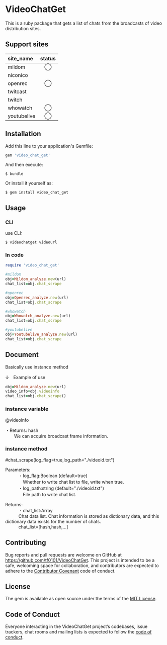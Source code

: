 # VideoChatGet

This is a ruby ​​package that gets a list of chats from the broadcasts of video distribution sites.

## Support sites
|site_name |status |
|:---|:---:|
|mildom |◯ |
|niconico | |
|openrec |◯ |
|twitcast | |
|twitch | |
|whowatch |◯ |
|youtubelive |◯ |


## Installation

Add this line to your application's Gemfile:

```ruby
gem 'video_chat_get'
```

And then execute:

    $ bundle

Or install it yourself as:

    $ gem install video_chat_get

## Usage
### CLI
use CLI:

    $ videochatget videourl

### In code
```ruby
require 'video_chat_get'

#mildom
obj=Mildom_analyze.new(url)
chat_list=obj.chat_scrape

#openrec
obj=Openrec_analyze.new(url)
chat_list=obj.chat_scrape

#whowatch
obj=Whowatch_analyze.new(url)
chat_list=obj.chat_scrape

#youtubelive
obj=Youtubelive_analyze.new(url)
chat_list=obj.chat_scrape

```

## Document
Basically use instance method

↓　Example of use
```ruby
obj=Mildom_analyze.new(url)
video_info=obj.videoinfo
chat_list=obj.chat_scrape()
```

### instance variable
@videoinfo

・Returns: hash  
&emsp;&emsp;We can acquire broadcast frame information.  

### instance method  
#chat_scrape(log_flag=true,log_path="./videoid.txt")  
  
Parameters:  
&emsp;&emsp;&emsp;・log_flag:Boolean (default=true)  
&emsp;&emsp;&emsp;　Whether to write chat list to file, write when true.
              <br>
&emsp;&emsp;&emsp;・log_path:string (default="./videoid.txt")  
&emsp;&emsp;&emsp;　File path to write chat list.  

Returns:  
&emsp;&emsp;&emsp;・chat_list:Array  
&emsp;&emsp;&emsp;Chat data list. Chat information is stored as dictionary data, and this dictionary data exists for the number of chats.  
&emsp;&emsp;&emsp;chat_list=[hash,hash,...]

## Contributing

Bug reports and pull requests are welcome on GitHub at https://github.com/tf0101/VideoChatGet. This project is intended to be a safe, welcoming space for collaboration, and contributors are expected to adhere to the [Contributor Covenant](http://contributor-covenant.org) code of conduct.

## License

The gem is available as open source under the terms of the [MIT License](https://opensource.org/licenses/MIT).

## Code of Conduct

Everyone interacting in the VideoChatGet project’s codebases, issue trackers, chat rooms and mailing lists is expected to follow the [code of conduct](https://github.com/[USERNAME]/video_chat_get/blob/master/CODE_OF_CONDUCT.md).
